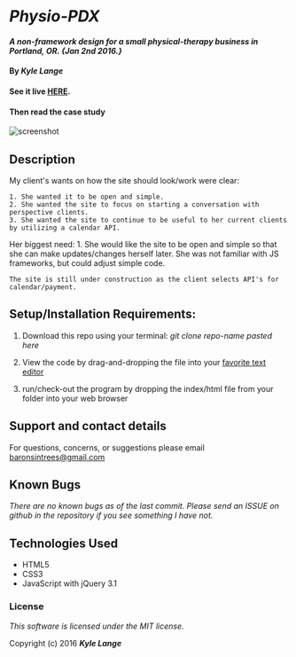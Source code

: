 # _Physio-PDX_

#### _A non-framework design for a small physical-therapy business in Portland, OR. {Jan 2nd 2016.}_

#### By _**Kyle Lange**_

#### See it live [HERE](https://www.physiopdx.com/).

#### Then read the case study

![screenshot](case-study-physiopdx.jpg)

## Description

My client's wants on how the site should look/work were clear:

	1. She wanted it to be open and simple.
	2. She wanted the site to focus on starting a conversation with perspective clients.
	3. She wanted the site to continue to be useful to her current clients by utilizing a calendar API.

Her biggest need:
	1. She would like the site to be open and simple so that she can make updates/changes herself later.  She was not familiar with JS frameworks, but could adjust simple code.

	The site is still under construction as the client selects API's for calendar/payment.

## Setup/Installation Requirements:

  1. Download this repo using your terminal: _git clone repo-name pasted here_

  2. View the code by drag-and-dropping the file into your [favorite text editor](https://atom.io/)

  3. run/check-out the program by dropping the index/html file from your folder into your web browser

## Support and contact details

For questions, concerns, or suggestions please email baronsintrees@gmail.com


## Known Bugs

_There are no known bugs as of the last commit. Please send an ISSUE on github in the repository if you see something I have not._


## Technologies Used

  * HTML5
  * CSS3
  * JavaScript with jQuery 3.1

### License

*This software is licensed under the MIT license.*

Copyright (c) 2016 **_Kyle Lange_**
